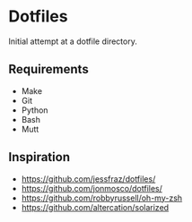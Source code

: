 # Dotfiles
Initial attempt at a dotfile directory.


## Requirements
* Make
* Git
* Python
* Bash
* Mutt

## Inspiration
* https://github.com/jessfraz/dotfiles/
* https://github.com/jonmosco/dotfiles/
* https://github.com/robbyrussell/oh-my-zsh
* https://github.com/altercation/solarized
